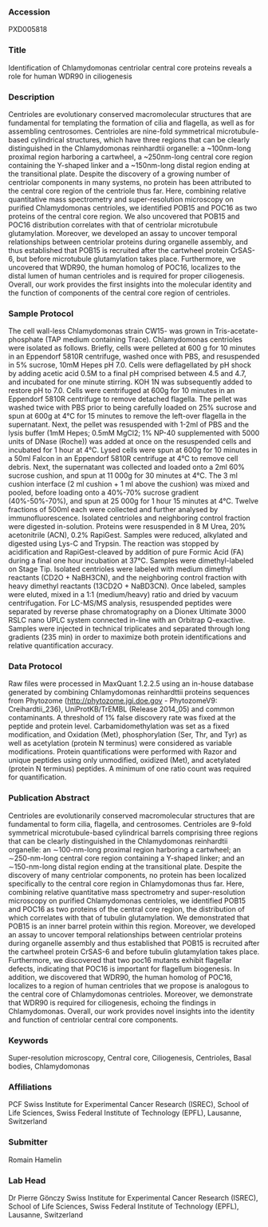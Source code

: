 ### Accession
PXD005818

### Title
Identification of Chlamydomonas centriolar central core proteins reveals a role for human WDR90 in ciliogenesis

### Description
Centrioles are evolutionary conserved macromolecular structures that are fundamental for templating the formation of cilia and flagella, as well as for assembling centrosomes. Centrioles are nine-fold symmetrical microtubule-based cylindrical structures, which have three regions that can be clearly distinguished in the Chlamydomonas reinhardtii organelle: a ~100nm-long proximal region harboring a cartwheel, a ~250nm-long central core region containing the Y-shaped linker and a ~150nm-long distal region ending at the transitional plate. Despite the discovery of a growing number of centriolar components in many systems, no protein has been attributed to the central core region of the centriole thus far. Here, combining relative quantitative mass spectrometry and super-resolution microscopy on purified Chlamydomonas centrioles, we identified POB15 and POC16 as two proteins of the central core region. We also uncovered that POB15 and POC16 distribution correlates with that of centriolar microtubule glutamylation. Moreover, we developed an assay to uncover temporal relationships between centriolar proteins during organelle assembly, and thus established that POB15 is recruited after the cartwheel protein CrSAS-6, but before microtubule glutamylation takes place. Furthermore, we uncovered that WDR90, the human homolog of POC16, localizes to the distal lumen of human centrioles and is required for proper ciliogenesis. Overall, our work provides the first insights into the molecular identity and the function of components of the central core region of centrioles.

### Sample Protocol
The cell wall-less Chlamydomonas strain CW15- was grown in Tris-acetate-phosphate (TAP medium containing Trace). Chlamydomonas centrioles were isolated as follows. Briefly, cells were pelleted at 600 g for 10 minutes in an Eppendorf 5810R centrifuge, washed once with PBS, and resuspended in 5% sucrose, 10mM Hepes pH 7.0. Cells were deflagellated by pH shock by adding acetic acid 0.5M to a final pH comprised between 4.5 and 4.7, and incubated for one minute stirring. KOH 1N was subsequently added to restore pH to 7.0. Cells were centrifuged at 600g for 10 minutes in an Eppendorf 5810R centrifuge to remove detached flagella. The pellet was washed twice with PBS prior to being carefully loaded on 25% sucrose and spun at 600g at 4°C for 15 minutes to remove the left-over flagella in the supernatant. Next, the pellet was resuspended with 1-2ml of PBS and the lysis buffer (1mM Hepes; 0.5mM MgCl2; 1% NP-40 supplemented with 5000 units of DNase (Roche)) was added at once on the resuspended cells and incubated for 1 hour at 4°C. Lysed cells were spun at 600g for 10 minutes in a 50ml Falcon in an Eppendorf 5810R centrifuge at 4°C to remove cell debris. Next, the supernatant was collected and loaded onto a 2ml 60% sucrose cushion, and spun at 11 000g for 30 minutes at 4°C. The 3 ml cushion interface (2 ml cushion + 1 ml above the cushion) was mixed and pooled, before loading onto a 40%-70% sucrose gradient (40%-50%-70%), and spun at 25 000g for 1 hour 15 minutes at 4°C. Twelve fractions of 500ml each were collected and further analysed by immunofluorescence. Isolated centrioles and neighboring control fraction were digested in-solution. Proteins were resuspended in 8 M Urea, 20% acetonitrile (ACN), 0.2% RapiGest. Samples were reduced, alkylated and digested using Lys-C and Trypsin. The reaction was stopped by acidification and RapiGest-cleaved by addition of pure Formic Acid (FA) during a final one hour incubation at 37°C. Samples were dimethyl-labeled on Stage Tip. Isolated centrioles were labeled with medium dimethyl reactants (CD2O + NaBH3CN), and the neighboring control fraction with heavy dimethyl reactants (13CD2O + NaBD3CN). Once labeled, samples were eluted, mixed in a 1:1 (medium/heavy) ratio and dried by vacuum centrifugation. For LC-MS/MS analysis, resuspended peptides were separated by reverse phase chromatography on a Dionex Ultimate 3000 RSLC nano UPLC system connected in-line with an Orbitrap Q-exactive. Samples were injected in technical triplicates and separated through long gradients (235 min) in order to maximize both protein identifications and relative quantification accuracy.

### Data Protocol
Raw files were processed in MaxQuant 1.2.2.5 using an in-house database generated by combining Chlamydomonas reinhardttii proteins sequences from Phytozome (http://phytozome.jgi.doe.gov - PhytozomeV9: Creihardtii_236), UniProtKB/TrEMBL (Release 2014_05) and common contaminants. A threshold of 1% false discovery rate was fixed at the peptide and protein level. Carbamidomethylation was set as a fixed modification, and Oxidation (Met), phosphorylation (Ser, Thr, and Tyr) as well as acetylation (protein N terminus) were considered as variable modifications. Protein quantifications were performed with Razor and unique peptides using only unmodified, oxidized (Met), and acetylated (protein N terminus) peptides. A minimum of one ratio count was required for quantification.

### Publication Abstract
Centrioles are evolutionarily conserved macromolecular structures that are fundamental to form cilia, flagella, and centrosomes. Centrioles are 9-fold symmetrical microtubule-based cylindrical barrels comprising three regions that can be clearly distinguished in the Chlamydomonas reinhardtii organelle: an &#x223c;100-nm-long proximal region harboring a cartwheel; an &#x223c;250-nm-long central core region containing a Y-shaped linker; and an &#x223c;150-nm-long distal region ending at the transitional plate. Despite the discovery of many centriolar components, no protein has been localized specifically to the central core region in Chlamydomonas thus far. Here, combining relative quantitative mass spectrometry and super-resolution microscopy on purified Chlamydomonas centrioles, we identified POB15 and POC16 as two proteins of the central core region, the distribution of which correlates with that of tubulin glutamylation. We demonstrated that POB15 is an inner barrel protein within this region. Moreover, we developed an assay to uncover temporal relationships between centriolar proteins during organelle assembly and thus established that POB15 is recruited after the cartwheel protein CrSAS-6 and before tubulin glutamylation takes place. Furthermore, we discovered that two poc16 mutants exhibit flagellar defects, indicating that POC16 is important for flagellum biogenesis. In addition, we discovered that WDR90, the human homolog of POC16, localizes to a region of human centrioles that we propose is analogous to the central core of Chlamydomonas centrioles. Moreover, we demonstrate that WDR90 is required for ciliogenesis, echoing the findings in Chlamydomonas. Overall, our work provides novel insights into the identity and function of centriolar central core components.

### Keywords
Super-resolution microscopy, Central core, Ciliogenesis, Centrioles, Basal bodies, Chlamydomonas

### Affiliations
PCF
Swiss Institute for Experimental Cancer Research (ISREC), School of Life Sciences, Swiss Federal Institute of Technology (EPFL), Lausanne, Switzerland

### Submitter
Romain Hamelin

### Lab Head
Dr Pierre Gönczy
Swiss Institute for Experimental Cancer Research (ISREC), School of Life Sciences, Swiss Federal Institute of Technology (EPFL), Lausanne, Switzerland


